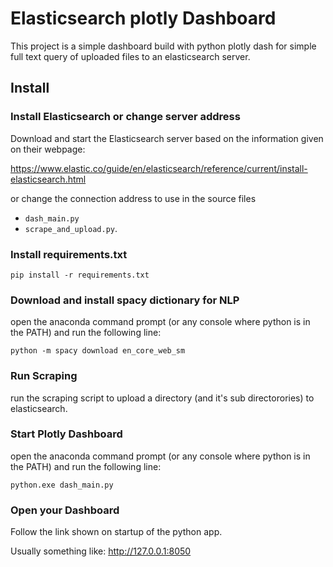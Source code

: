 
# Elasticsearch plotly Dashboard

  

This project is a simple dashboard build with python plotly dash for simple full text query of uploaded files to an elasticsearch server.

  

## Install

  

### Install Elasticsearch or change server address

  

Download and start the Elasticsearch server based on the information given on their webpage:

https://www.elastic.co/guide/en/elasticsearch/reference/current/install-elasticsearch.html

or change the connection address to use in the source files 
- `dash_main.py`
- `scrape_and_upload.py`.

  

### Install requirements.txt

  

    pip install -r requirements.txt

  

### Download and install spacy dictionary for NLP

  open the anaconda command prompt (or any console where python is in the PATH) and run the following line:

    python -m spacy download en_core_web_sm

  

### Run Scraping

run the scraping script to upload a directory (and it's sub directorories) to elasticsearch.

### Start Plotly Dashboard

open the anaconda command prompt (or any console where python is in the PATH) and run the following line:

    python.exe dash_main.py

### Open your Dashboard

Follow the link shown on startup of the python app.

Usually something like:
http://127.0.0.1:8050
